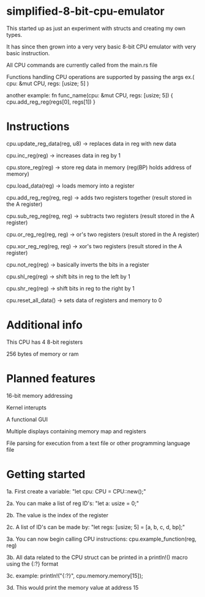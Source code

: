 # simplified-8-bit-cpu-emulator

This started up as just an experiment with structs and creating my own types.

It has since then grown into a very very basic 8-bit CPU emulator with very basic instruction.

All CPU commands are currently called from the main.rs file

Functions handling CPU operations are supported by passing the args ex.( cpu: &mut CPU, regs: [usize; 5] )

another example: fn func_name(cpu: &mut CPU, regs: [usize; 5]) { cpu.add_reg_reg(regs[0], regs[1]) }


# Instructions
cpu.update_reg_data(reg, u8) -> replaces data in reg with new data

cpu.inc_reg(reg) -> increases data in reg by 1

cpu.store_reg(reg) -> store reg data in memory (reg(BP) holds address of memory)

cpu.load_data(reg) -> loads memory into a register

cpu.add_reg_reg(reg, reg) -> adds two registers together (result stored in the A register)

cpu.sub_reg_reg(reg, reg) -> subtracts two registers (result stored in the A register)

cpu.or_reg_reg(reg, reg) -> or's two registers (result stored in the A register)

cpu.xor_reg_reg(reg, reg) -> xor's two registers (result stored in the A register)

cpu.not_reg(reg) -> basically inverts the bits in a register

cpu.shl_reg(reg) -> shift bits in reg to the left by 1

cpu.shr_reg(reg) -> shift bits in reg to the right by 1

cpu.reset_all_data() -> sets data of registers and memory to 0

# Additional info

This CPU has 4 8-bit registers

256 bytes of memory or ram

# Planned features

16-bit memory addressing

Kernel interupts

A functional GUI

Multiple displays containing memory map and registers

File parsing for execution from a text file or other programming language file

# Getting started


1a. First create a variable: "let cpu: CPU = CPU::new();"

2a. You can make a list of reg ID's: "let a: usize = 0;"

2b. The value is the index of the register

2c. A list of ID's can be made by: "let regs: [usize; 5] = [a, b, c, d, bp];"

3a. You can now begin calling CPU instructions: cpu.example_function(reg, reg)

3b. All data related to the CPU struct can be printed in a println!() macro using the {:?} format

3c. example: println!("{:?}", cpu.memory.memory[15]);

3d. This would print the memory value at address 15
